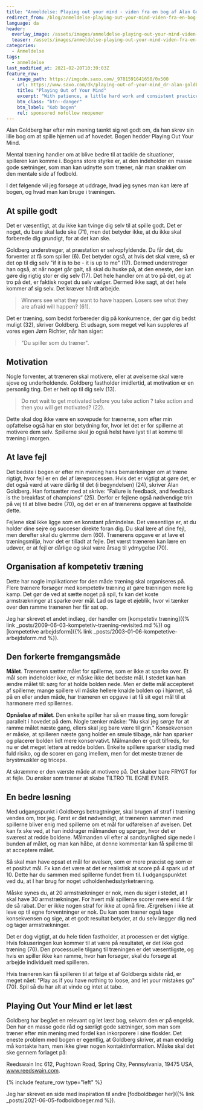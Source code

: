 ```yaml
---
title: "Anmeldelse: Playing out your mind - viden fra en bog af Alan Goldberg"
redirect_from: /blog/anmeldelse-playing-out-your-mind-viden-fra-en-bog-af-alan-goldberg
language: da
header:
  overlay_image: /assets/images/anmeldelse-playing-out-your-mind-viden-fra-en-bog-af-alan-goldberg.jpg
  teaser: /assets/images/anmeldelse-playing-out-your-mind-viden-fra-en-bog-af-alan-goldberg.jpg
categories:
  - Anmeldelse
tags:
  - anmeldelse
last_modified_at: 2021-02-20T10:39:03Z
feature_row:
  - image_path: https://imgcdn.saxo.com/_9781591641650/0x500
    url: https://www.saxo.com/dk/playing-out-of-your-mind_dr-alan-goldberg_paperback_9781591641650
    title: "Playing Out of Your Mind"
    excerpt: "With patience, a little hard work and consistent practice, you can train yourself to develop the mind of a champion. Mental toughness can be learned You can do it This book provides you with all the strategies you need to become a mentally tough soccer player."
    btn_class: "btn--danger"
    btn_label: "Køb bogen"
    rel: sponsored nofollow noopener
---
```


Alan Goldberg har efter min mening tænkt sig ret godt om, da han skrev sin lille bog om at spille hjernen ud af hovedet. Bogen hedder Playing Out Your Mind.

Mental træning handler om at blive bedre til at tackle de situationer, spilleren kan komme i. Bogens store styrke er, at den indeholder en masse gode sætninger, som man kan udnytte som træner, når man snakker om den mentale side af fodbold.

I det følgende vil jeg forsøge at uddrage, hvad jeg synes man kan lære af bogen, og hvad man kan bruge i træningen.

## At spille godt

Det er væsentligt, at du ikke kan tvinge dig selv til at spille godt. Det er noget, du bare skal lade ske (71), men det betyder ikke, at du ikke skal forberede dig grundigt, for at det kan ske.

Goldberg understreger, at præstation er selvopfyldende. Du får det, du forventer at få som spiller (6). Det betyder også, at hvis det skal være, så er det op til dig selv "if it is to be - it is up to me" (17). Dermed understreger han også, at når noget går galt, så skal du huske på, at den eneste, der kan gøre dig rigtig stor er dig selv (17). Det hele handler om at tro på det, og at tro på det, er faktisk noget du selv vælger. Dermed ikke sagt, at det hele kommer af sig selv. Det kræver hårdt arbejde.

> Winners see what they want to have happen. Losers see what they are afraid will happen? (61).

Det er træning, som bedst forbereder dig på konkurrence, der gør dig bedst muligt (32), skriver Goldberg. Et udsagn, som meget vel kan suppleres af vores egen Jørn Richter, når han siger:

> "Du spiller som du træner".

## Motivation

Nogle forventer, at træneren skal motivere, eller at øvelserne skal være sjove og underholdende. Goldberg fastholder imidlertid, at motivation er en personlig ting. Det er helt op til dig selv (13).

> Do not wait to get motivated before you take action ? take action and then you will get motivated? (22).

Dette skal dog ikke være en sovepude for trænerne, som efter min opfattelse også har en stor betydning for, hvor let det er for spillerne at motivere dem selv. Spillerne skal jo også helst have lyst til at komme til træning i morgen.

## At lave fejl

Det bedste i bogen er efter min mening hans bemærkninger om at træne rigtigt, hvor fejl er en del af læreprocessen. Hvis det er vigtigt at gøre det, er det også værd at være dårlig til det (i begyndelsen) (24), skriver Alan Goldberg. Han fortsætter med at skrive: <q>Failure is feedback, and feedback is the breakfast of champions</q> (25). Derfor er fejlene også nødvendige trin på vej til at blive bedre (70), og det er en af trænerens opgave at fastholde dette.

Fejlene skal ikke ligge som en konstant påmindelse. Det væsentlige er, at du holder dine sejre og succeser direkte foran dig. Du skal lære af dine fejl, men derefter skal du glemme dem (60). Trænerens opgave er at lave et træningsmiljø, hvor det er tilladt at fejle. Det værst træneren kan lære en udøver, er at fejl er dårlige og skal være årsag til ydmygelse (70).

## Organisation af kompetetiv træning

Dette har nogle implikationer for den måde træning skal organiseres på. Flere trænere forsøger med kompetetiv træning at gøre træningen mere lig kamp. Det gør de ved at sætte noget på spil, fx kan det koste armstrækninger at sparke over mål. Lad os tage et øjeblik, hvor vi tænker over den ramme træneren her får sat op.

Jeg har skrevet et andet indlæg, der handler om [kompetetiv træning]({% link _posts/2009-06-03-kompetetiv-traening-revisited.md %}) og [kompetetive arbejdsform]({% link _posts/2003-01-06-kompetetive-arbejdsform.md %}).

## Den forkerte fremgangsmåde

**Målet**. Træneren sætter målet for spillerne, som er ikke at sparke over. Et mål som indeholder ikke, er måske ikke det bedste mål. I stedet kan han ændre målet til: sørg for at holde bolden nede. Men er dette mål accepteret af spillerne; mange spillere vil måske hellere knalde bolden op i hjørnet, så på en eller anden måde, har træneren en opgave i at få sit eget mål til at harmonere med spillernes.

**Opnåelse af målet**. Den enkelte spiller har så en masse ting, som foregår parallelt i hovedet på dem. Nogle tænker måske: "Nu skal jeg sørge for at ramme målet næste gang, ellers skal jeg bare være til grin." Konsekvensen er måske, at spilleren næste gang holder en smule tilbage, når han sparker og placerer bolden lidt mere konservativt. Målmanden er godt tilfreds, for nu er det meget lettere at redde bolden. Enkelte spillere sparker stadig med fuld risiko, og de scorer en gang imellem, men for det meste træner de brystmuskler og triceps.

At skræmme er den værste måde at motivere på. Det skaber bare FRYGT for at fejle. Du ønsker som træner at skabe TILTRO TIL EGNE EVNER.

## En bedre løsning

Med udgangspunkt i Goldbergs betragtninger, skal brugen af straf i træning vendes om, tror jeg. Først er det nødvendigt, at træneren sammen med spillerne bliver enig med spillerne om et mål for udførelsen af øvelsen. Det kan fx ske ved, at han inddrager målmanden og spørger, hvor det er sværest at redde boldene. Målmanden vil efter al sandsynlighed sige nede i bunden af målet, og man kan håbe, at denne kommentar kan få spillerne til at acceptere målet.

Så skal man have opsat et mål for øvelsen, som er mere præcist og som er et positivt mål. Fx kan det være at det er realistisk at score på 4 spark ud af 10. Dette har du sammen med spillerne fundet frem til. I udgangspunktet ved du, at I har brug for noget udholdenhedsstyrketræning.

Måske synes du, at 20 armstrækninger er nok, men du siger i stedet, at I skal have 30 armstrækninger. For hvert mål spillerne scorer mere end 4 får de så rabat. Der er ikke nogen straf for ikke at opnå fire. Ærgrelsen i ikke at leve op til egne forventninger er nok. Du kan som træner også tage konsekvensen og sige, at et godt resultat betyder, at du selv lægger dig ned og tager armstrækninger.

Det er dog vigtigt, at du hele tiden fastholder, at processen er det vigtige. Hvis fokuseringen kun kommer til at være på resultatet, er det ikke god træning (70). Den processuelle tilgang til træningen er det væsentligste, og hvis en spiller ikke kan ramme, hvor han forsøger, skal du forsøge at arbejde individuelt med spilleren.

Hvis træneren kan få spilleren til at følge et af Goldbergs sidste råd, er meget nået: "Play as if you have nothing to loose, and let your mistakes go" (70). Spil så du har alt at vinde og intet at tabe.

## Playing Out Your Mind er let læst

Goldberg har begået en relevant og let læst bog, selvom den er på engelsk. Den har en masse gode råd og særligt gode sætninger, som man som træner efter min mening med fordel kan inkorporere i sine floskler. Det eneste problem med bogen er egentlig, at Goldberg skriver, at man endelig må kontakte ham, men ikke giver nogen kontaktinformation. Måske skal det ske gennem forlaget på:

Reedswain Inc 612, Pughtown Road, Spring City, Pennsylvania, 19475 USA, www.reedswain.com.

{% include feature_row type="left" %}

Jeg har skrevet en side med inspiration til andre [fodboldbøger her]({% link _posts/2021-06-05-fodboldboeger.md %}).
